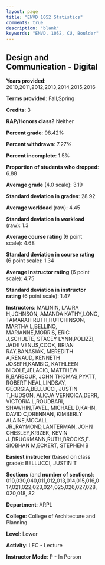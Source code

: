 ```yaml
---
layout: page
title: "ENVD 1052 Statistics"
comments: true
description: "blank"
keywords: "ENVD, 1052, CU, Boulder"
--- 
```

<head>
<script src="https://ajax.googleapis.com/ajax/libs/jquery/2.1.3/jquery.min.js"></script>
<script src="https://dl.dropboxusercontent.com/s/pc42nxpaw1ea4o9/highcharts.js?dl=0"></script>
<!-- <script src="../assets/js/highcharts.js"></script> -->
<style type="text/css">@font-face {
	font-family: "Bebas Neue";
	src: url(https://www.filehosting.org/file/details/544349/BebasNeue%20Regular.otf) format("opentype");
	}
	h1.Bebas { 
		font-family: "Bebas Neue", Verdana, Tahoma;
	}
</style>
</head>
<body>
	<div id="container" style="float: right; width: 45%; height: 88%; margin-left: 2.5%; margin-right: 2.5%;"></div>
	<script language="JavaScript">
		$(document).ready(function() {
		var chart = {type: 'column'};
		var title = {text: 'Grade Distribution'};
		var xAxis = {categories: ['A','B','C','D','F'],crosshair: true};
		var yAxis = {min: 0,title: {text: 'Percentage'}};
		var tooltip = {headerFormat: '<center><b><span style="font-size:20px">{point.key}</span></b></center>',
		               pointFormat: '<td style="padding:0"><b>{point.y:.1f}%</b></td>',
		               footerFormat: '</table>',shared: true,useHTML: true};
		var plotOptions = {column: {pointPadding: 0.0,borderWidth: 0}};  
		var credits = {enabled: false};var series= [{name: 'Percent',data: [39.1,48.18,10.35,0.79,1.58,]}];
		var json = {};
		json.chart = chart;
		json.title = title;
		json.tooltip = tooltip;
		json.xAxis = xAxis;
		json.yAxis = yAxis;  
		json.series = series;
		json.plotOptions = plotOptions;  
		json.credits = credits;
		$('#container').highcharts(json);
	});
	</script>
</body>
			   
## Design and Communication - Digital

**Years provided**: 2010,2011,2012,2013,2014,2015,2016

**Terms provided**: Fall,Spring

**Credits**: 3

**RAP/Honors class?** Neither

**Percent grade**: 98.42%

**Percent withdrawn**: 7.27%

**Percent incomplete**: 1.5%

**Proportion of students who dropped**: 6.88

**Average grade** (4.0 scale): 3.19

**Standard deviation in grades**: 28.92

**Average workload** (raw): 4.45

**Standard deviation in workload** (raw): 1.3

**Average course rating** (6 point scale): 4.68

**Standard deviation in course rating** (6 point scale): 1.34

**Average instructor rating** (6 point scale): 4.75

**Standard deviation in instructor rating** (6 point scale): 1.47

**Instructors**: MALININ, LAURA H,JOHNSON, AMANDA KATHY,LONG, TAMARAH RUTH,HUTCHINSON, MARTHA L,BELLINO, MARIANNE,MORRIS, ERIC J,SCHULTE, STACEY LYNN,POLIZZI, JADE VENUS,COOK, BRIAN RAY,BANASIAK, MEREDITH A,RENAUD, KENNETH JOSEPH,KAMBIC, KATHLEEN NICOLE,JELACIC, MATTHEW R,BARBOUR, JOHN THOMAS,PYATT, ROBERT NEAL,LINDSAY, GEORGIA,BELLUCCI, JUSTIN T,HUDSON, ALICJA VERNOICA,DERR, VICTORIA L,ROUDBARI, SHAWHIN,TAVEL, MICHAEL D,KAHN, DAVID C,DRENNAN, KIMBERLY ALAINE,MCCALL JR.,RAYMOND,LANTERMAN, JOHN CHESLEY,KRIZEK, KEVIN J.,BRUCKMANN,RUTH,BROOKS,F. SIOBHAN M,ECKERT, STEPHEN B

**Easiest instructor** (based on class grade): BELLUCCI, JUSTIN T

**Sections** (and **number of sections**): 010,030,040,011,012,013,014,015,016,017,021,022,023,024,025,026,027,028,020,018, 82

**Department**: ARPL

**College**: College of Architecture and Planning

**Level**: Lower

**Activity**: LEC - Lecture

**Instructor Mode**: P  - In Person